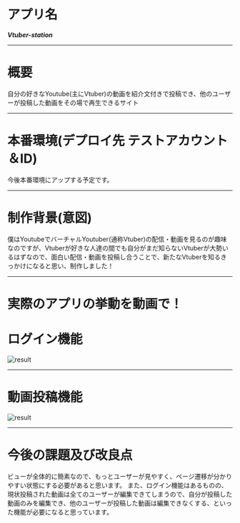 # **アプリ名**
***Vtuber-station***

***

# **概要**
自分の好きなYoutube(主にVtuber)の動画を紹介文付きで投稿でき、他のユーザーが投稿した動画をその場で再生できるサイト

***
# **本番環境(デプロイ先 テストアカウント＆ID)**
 今後本番環境にアップする予定です。
***

# **制作背景(意図)**
僕はYoutubeでバーチャルYoutuber(通称Vtuber)の配信・動画を見るのが趣味なのですが、Vtuberが好きな人達の間でも自分がまだ知らないVtuberが大勢いるはずなので、面白い配信・動画を投稿し合うことで、新たなVtuberを知るきっかけになると思い、制作しました！

***

# 実際のアプリの挙動を動画で！

# **ログイン機能**
![result](https://github.com/yukirot/Vtuber-station/blob/mediafile/ログイン機能_サンプル.gif)

***

# **動画投稿機能**
![result](https://github.com/yukirot/Vtuber-station/blob/mediafile/動画投稿サンプル.gif)

***

# **今後の課題及び改良点**
ビューが全体的に簡素なので、もっとユーザーが見やすく、ページ遷移が分かりやすい状態にする必要があると思います。
また、ログイン機能はあるものの、現状投稿された動画は全てのユーザーが編集できてしまうので、自分が投稿した動画のみを編集でき、他のユーザーが投稿した動画は編集できなくする、といった機能が必要になると思っています。


